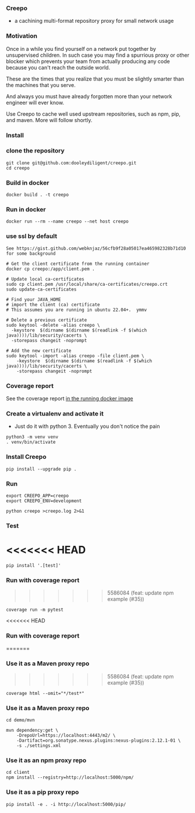 ### Creepo
  - a cachining multi-format repository proxy for small network usage

### Motivation
Once in a while you find yourself on a network put together by unsupervised children.  In such case
you may find a spurrious proxy or other blocker which prevents your team from actually producing any code because you can't reach the outside world.

These are the times that you realize that you must be slightly smarter than the machines that you serve.

And always you must have already forgotten more than your network engineer will ever know.

Use Creepo to cache well used upstream repositories, such as npm, pip, and maven.  More will follow shortly.

### Install

### clone the repository
```
git clone git@github.com:dooleydiligent/creepo.git
cd creepo
```
### Build in docker
```
docker build . -t creepo
```
### Run in docker
```
docker run --rm --name creepo --net host creepo
```
### use ssl by default
```
See https://gist.github.com/webknjaz/56cfb9f28a05017ea465982328b71d10 for some background

# Get the client certificate from the running container
docker cp creepo:/app/client.pem .

# Update local ca-certificates
sudo cp client.pem /usr/local/share/ca-certificates/creepo.crt
sudo update-ca-certificates

# Find your JAVA_HOME
# import the client (ca) certificate
# This assumes you are running in ubuntu 22.04+.  ymmv

# Delete a previous certificate
sudo keytool -delete -alias creepo \
  -keystore  $(dirname $(dirname $(readlink -f $(which java))))/lib/security/cacerts \
  -storepass changeit -noprompt

# Add the new certificate
sudo keytool -import -alias creepo -file client.pem \
    -keystore  $(dirname $(dirname $(readlink -f $(which java))))/lib/security/cacerts \
    -storepass changeit -noprompt

```
### Coverage report
See the coverage report [in the running docker image](http://localhost:4443/coverage/index.html)

### Create a virtualenv and activate it
- Just do it with python 3.  Eventually you don't notice the pain
```
python3 -m venv venv
. venv/bin/activate
```
### Install Creepo
```
pip install --upgrade pip .

```

### Run
```
export CREEPO_APP=creepo
export CREEPO_ENV=development

python creepo >creepo.log 2>&1
```

### Test
<<<<<<< HEAD
=======
```
pip install '.[test]'
```

### Run with coverage report
>>>>>>> 5586084 (feat: update npm example (#35))
```
coverage run -m pytest
```

<<<<<<< HEAD
### Run with coverage report
=======
### Use it as a Maven proxy repo
>>>>>>> 5586084 (feat: update npm example (#35))
```
coverage html --omit="*/test*"
```

### Use it as a Maven proxy repo
```
cd demo/mvn

mvn dependency:get \
    -DrepoUrl=https://localhost:4443/m2/ \
    -Dartifact=org.sonatype.nexus.plugins:nexus-plugins:2.12.1-01 \
    -s ./settings.xml
```

### Use it as an npm proxy repo
```
cd client
npm install --registry=http://localhost:5000/npm/
```

### Use it as a pip proxy repo
```
pip install -e . -i http://localhost:5000/pip/
```

